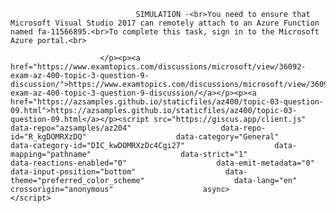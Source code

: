 <p class="card-text">
							
								SIMULATION -<br>You need to ensure that Microsoft Visual Studio 2017 can remotely attach to an Azure Function named fa-11566895.<br>To complete this task, sign in to the Microsoft Azure portal.<br>
							
						</p><p><a href="https://www.examtopics.com/discussions/microsoft/view/36092-exam-az-400-topic-3-question-9-discussion/">https://www.examtopics.com/discussions/microsoft/view/36092-exam-az-400-topic-3-question-9-discussion/</a></p><p><a href="https://azsamples.github.io/staticfiles/az400/topic-03-question-09.html">https://azsamples.github.io/staticfiles/az400/topic-03-question-09.html</a></p><script src="https://giscus.app/client.js"                    data-repo="azsamples/az204"                    data-repo-id="R_kgDOMRXzDQ"                    data-category="General"                    data-category-id="DIC_kwDOMRXzDc4Cgi27"                    data-mapping="pathname"                    data-strict="1"                    data-reactions-enabled="0"                    data-emit-metadata="0"                    data-input-position="bottom"                    data-theme="preferred_color_scheme"                    data-lang="en"                    crossorigin="anonymous"                    async>                    </script>